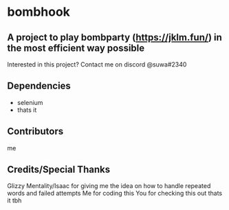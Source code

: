 # bombhook
## A project to play bombparty (https://jklm.fun/) in the most efficient way possible

Interested in this project? Contact me on discord @suwa#2340

## Dependencies

 - selenium 
 - thats it

## Contributors

me

## Credits/Special Thanks
Glizzy Mentality/Isaac for giving me the idea on how to handle repeated words and failed attempts
Me for coding this
You for checking this out 
thats it tbh
